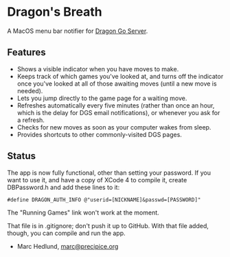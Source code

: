 # Dragon's Breath #

A MacOS menu bar notifier for 
[Dragon Go Server](http://www.dragongoserver.net/).

## Features ##

* Shows a visible indicator when you have moves to make.
* Keeps track of which games you've looked at, and turns off the indicator
once you've looked at all of those awaiting moves (until a new move is needed).
* Lets you jump directly to the game page for a waiting move.
* Refreshes automatically every five minutes (rather than once an hour, which
is the delay for DGS email notifications), or whenever you ask for a refresh.
* Checks for new moves as soon as your computer wakes from sleep.
* Provides shortcuts to other commonly-visited DGS pages.

## Status ##

The app is now fully functional, other than setting your password. If you want
to use it, and have a copy of XCode 4 to compile it, create DBPassword.h and
add these lines to it:

    #define DRAGON_AUTH_INFO @"userid=[NICKNAME]&passwd=[PASSWORD]"

The "Running Games" link won't work at the moment.

That file is in .gitignore; don't push it up to GitHub. With that file added,
though, you can compile and run the app.

- Marc Hedlund, marc@precipice.org
